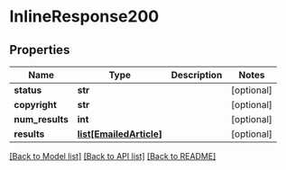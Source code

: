 # InlineResponse200

## Properties
Name | Type | Description | Notes
------------ | ------------- | ------------- | -------------
**status** | **str** |  | [optional] 
**copyright** | **str** |  | [optional] 
**num_results** | **int** |  | [optional] 
**results** | [**list[EmailedArticle]**](EmailedArticle.md) |  | [optional] 

[[Back to Model list]](../README.md#documentation-for-models) [[Back to API list]](../README.md#documentation-for-api-endpoints) [[Back to README]](../README.md)



